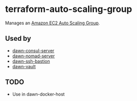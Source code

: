 # terraform-auto-scaling-group

Manages an [Amazon EC2 Auto Scaling Group][].

## Used by

- [dawn-consul-server](https://github.com/edgelaboratories/dawn-consul-server)
- [dawn-nomad-server](https://github.com/edgelaboratories/dawn-nomad-server)
- [dawn-ssh-bastion](https://github.com/edgelaboratories/dawn-ssh-bastion)
- [dawn-vault](https://github.com/edgelaboratories/dawn-vault)

## TODO

- Use in dawn-docker-host

[Amazon EC2 Auto Scaling group]: https://docs.aws.amazon.com/autoscaling/ec2/userguide/what-is-amazon-ec2-auto-scaling.html
